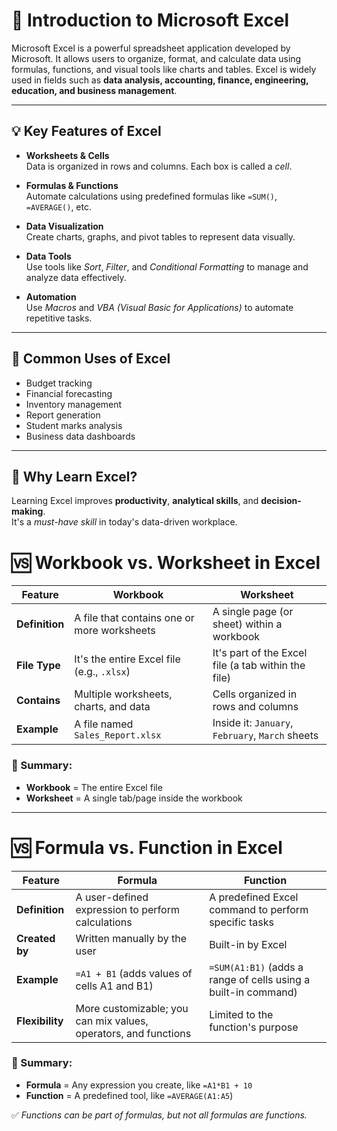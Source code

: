 # 📘 Introduction to Microsoft Excel

Microsoft Excel is a powerful spreadsheet application developed by Microsoft. It allows users to organize, format, and calculate data using formulas, functions, and visual tools like charts and tables. Excel is widely used in fields such as **data analysis, accounting, finance, engineering, education, and business management**.

---

## 💡 Key Features of Excel

- **Worksheets & Cells**  
  Data is organized in rows and columns. Each box is called a *cell*.

- **Formulas & Functions**  
  Automate calculations using predefined formulas like `=SUM()`, `=AVERAGE()`, etc.

- **Data Visualization**  
  Create charts, graphs, and pivot tables to represent data visually.

- **Data Tools**  
  Use tools like *Sort*, *Filter*, and *Conditional Formatting* to manage and analyze data effectively.

- **Automation**  
  Use *Macros* and *VBA (Visual Basic for Applications)* to automate repetitive tasks.

---

## 📂 Common Uses of Excel

- Budget tracking
- Financial forecasting
- Inventory management
- Report generation
- Student marks analysis
- Business data dashboards

---

## 🧠 Why Learn Excel?

Learning Excel improves **productivity**, **analytical skills**, and **decision-making**.  
It's a *must-have skill* in today's data-driven workplace.

# 🆚 Workbook vs. Worksheet in Excel

| **Feature**   | **Workbook**                                              | **Worksheet**                                       |
|---------------|-----------------------------------------------------------|-----------------------------------------------------|
| **Definition**| A file that contains one or more worksheets               | A single page (or sheet) within a workbook          |
| **File Type** | It's the entire Excel file (e.g., `.xlsx`)                | It's part of the Excel file (a tab within the file) |
| **Contains**  | Multiple worksheets, charts, and data                     | Cells organized in rows and columns                 |
| **Example**   | A file named `Sales_Report.xlsx`                          | Inside it: `January`, `February`, `March` sheets    |

### 🔑 Summary:
- **Workbook** = The entire Excel file  
- **Worksheet** = A single tab/page inside the workbook  

---

# 🆚 Formula vs. Function in Excel

| **Feature**   | **Formula**                                                   | **Function**                                                  |
|---------------|---------------------------------------------------------------|----------------------------------------------------------------|
| **Definition**| A user-defined expression to perform calculations             | A predefined Excel command to perform specific tasks           |
| **Created by**| Written manually by the user                                  | Built-in by Excel                                              |
| **Example**   | `=A1 + B1` (adds values of cells A1 and B1)                   | `=SUM(A1:B1)` (adds a range of cells using a built-in command) |
| **Flexibility**| More customizable; you can mix values, operators, and functions | Limited to the function's purpose                              |

### 🔑 Summary:
- **Formula** = Any expression you create, like `=A1*B1 + 10`  
- **Function** = A predefined tool, like `=AVERAGE(A1:A5`)  

✅ *Functions can be part of formulas, but not all formulas are functions.*

